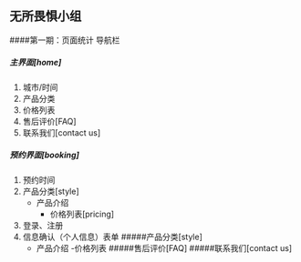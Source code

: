 无所畏惧小组
----
####第一期：页面统计
导航栏
##### 主界面[home]
1. 城市/时间
2. 产品分类
3. 价格列表
4. 售后评价[FAQ]
5. 联系我们[contact us]

##### 预约界面[booking]
1. 预约时间
2. 产品分类[style]
    * 产品介绍
        * 价格列表[pricing]
3. 登录、注册
4. 信息确认（个人信息）表单
#####产品分类[style]
    - 产品介绍
        -价格列表
#####售后评价[FAQ]
#####联系我们[contact us]
